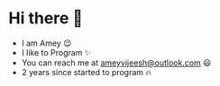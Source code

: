 # Hi there 👋

- I am Amey :wink:
- I like to Program :sparkles:
- You can reach me at ameyvijeesh@outlook.com :smiley:
- 2 years since started to program :fire:
